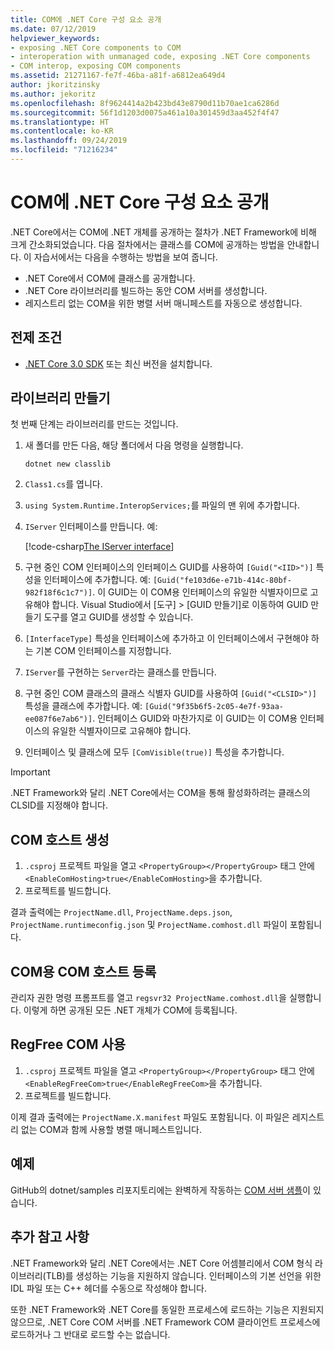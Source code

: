 ```yaml
---
title: COM에 .NET Core 구성 요소 공개
ms.date: 07/12/2019
helpviewer_keywords:
- exposing .NET Core components to COM
- interoperation with unmanaged code, exposing .NET Core components
- COM interop, exposing COM components
ms.assetid: 21271167-fe7f-46ba-a81f-a6812ea649d4
author: jkoritzinsky
ms.author: jekoritz
ms.openlocfilehash: 8f9624414a2b423bd43e8790d11b70ae1ca6286d
ms.sourcegitcommit: 56f1d1203d0075a461a10a301459d3aa452f4f47
ms.translationtype: HT
ms.contentlocale: ko-KR
ms.lasthandoff: 09/24/2019
ms.locfileid: "71216234"
---
```

# <a name="exposing-net-core-components-to-com"></a>COM에 .NET Core 구성 요소 공개

.NET Core에서는 COM에 .NET 개체를 공개하는 절차가 .NET Framework에 비해 크게 간소화되었습니다. 다음 절차에서는 클래스를 COM에 공개하는 방법을 안내합니다. 이 자습서에서는 다음을 수행하는 방법을 보여 줍니다.

- .NET Core에서 COM에 클래스를 공개합니다.
- .NET Core 라이브러리를 빌드하는 동안 COM 서버를 생성합니다.
- 레지스트리 없는 COM을 위한 병렬 서버 매니페스트를 자동으로 생성합니다.

## <a name="prerequisites"></a>전제 조건

- [.NET Core 3.0 SDK](https://dotnet.microsoft.com/download) 또는 최신 버전을 설치합니다.

## <a name="create-the-library"></a>라이브러리 만들기

첫 번째 단계는 라이브러리를 만드는 것입니다.

1. 새 폴더를 만든 다음, 해당 폴더에서 다음 명령을 실행합니다.
    
    ```dotnetcli
    dotnet new classlib
    ```

2. `Class1.cs`를 엽니다.
3. `using System.Runtime.InteropServices;`를 파일의 맨 위에 추가합니다.
4. `IServer` 인터페이스를 만듭니다. 예:

   [!code-csharp[The IServer interface](~/samples/core/extensions/COMServerDemo/COMContract/IServer.cs)]

5. 구현 중인 COM 인터페이스의 인터페이스 GUID를 사용하여 `[Guid("<IID>")]` 특성을 인터페이스에 추가합니다. 예: `[Guid("fe103d6e-e71b-414c-80bf-982f18f6c1c7")]`. 이 GUID는 이 COM용 인터페이스의 유일한 식별자이므로 고유해야 합니다. Visual Studio에서 [도구] > [GUID 만들기]로 이동하여 GUID 만들기 도구를 열고 GUID를 생성할 수 있습니다.
6. `[InterfaceType]` 특성을 인터페이스에 추가하고 이 인터페이스에서 구현해야 하는 기본 COM 인터페이스를 지정합니다.
7. `IServer`를 구현하는 `Server`라는 클래스를 만듭니다.
8. 구현 중인 COM 클래스의 클래스 식별자 GUID를 사용하여 `[Guid("<CLSID>")]` 특성을 클래스에 추가합니다. 예: `[Guid("9f35b6f5-2c05-4e7f-93aa-ee087f6e7ab6")]`. 인터페이스 GUID와 마찬가지로 이 GUID는 이 COM용 인터페이스의 유일한 식별자이므로 고유해야 합니다.
9. 인터페이스 및 클래스에 모두 `[ComVisible(true)]` 특성을 추가합니다.

> [!IMPORTANT]
> .NET Framework와 달리 .NET Core에서는 COM을 통해 활성화하려는 클래스의 CLSID를 지정해야 합니다.

## <a name="generate-the-com-host"></a>COM 호스트 생성

1. `.csproj` 프로젝트 파일을 열고 `<PropertyGroup></PropertyGroup>` 태그 안에 `<EnableComHosting>true</EnableComHosting>`을 추가합니다.
2. 프로젝트를 빌드합니다.

결과 출력에는 `ProjectName.dll`, `ProjectName.deps.json`, `ProjectName.runtimeconfig.json` 및 `ProjectName.comhost.dll` 파일이 포함됩니다.

## <a name="register-the-com-host-for-com"></a>COM용 COM 호스트 등록

관리자 권한 명령 프롬프트를 열고 `regsvr32 ProjectName.comhost.dll`을 실행합니다. 이렇게 하면 공개된 모든 .NET 개체가 COM에 등록됩니다.

## <a name="enabling-regfree-com"></a>RegFree COM 사용

1. `.csproj` 프로젝트 파일을 열고 `<PropertyGroup></PropertyGroup>` 태그 안에 `<EnableRegFreeCom>true</EnableRegFreeCom>`을 추가합니다.
2. 프로젝트를 빌드합니다.

이제 결과 출력에는 `ProjectName.X.manifest` 파일도 포함됩니다. 이 파일은 레지스트리 없는 COM과 함께 사용할 병렬 매니페스트입니다.

## <a name="sample"></a>예제

GitHub의 dotnet/samples 리포지토리에는 완벽하게 작동하는 [COM 서버 샘플](https://github.com/dotnet/samples/tree/master/core/extensions/COMServerDemo)이 있습니다.

## <a name="additional-notes"></a>추가 참고 사항

.NET Framework와 달리 .NET Core에서는 .NET Core 어셈블리에서 COM 형식 라이브러리(TLB)를 생성하는 기능을 지원하지 않습니다. 인터페이스의 기본 선언을 위한 IDL 파일 또는 C++ 헤더를 수동으로 작성해야 합니다.

또한 .NET Framework와 .NET Core를 동일한 프로세스에 로드하는 기능은 지원되지 않으므로, .NET Core COM 서버를 .NET Framework COM 클라이언트 프로세스에 로드하거나 그 반대로 로드할 수는 없습니다.
